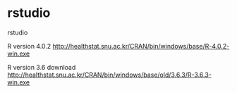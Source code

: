 # rstudio
rstudio

R version 4.0.2
http://healthstat.snu.ac.kr/CRAN/bin/windows/base/R-4.0.2-win.exe


R version 3.6 download
http://healthstat.snu.ac.kr/CRAN/bin/windows/base/old/3.6.3/R-3.6.3-win.exe



